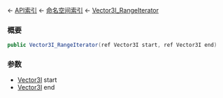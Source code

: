 ← [API索引](Api-Index) ← [命名空间索引](Namespace-Index) ← [Vector3I_RangeIterator](VRageMath.Vector3I_RangeIterator)

### 概要

```csharp
public Vector3I_RangeIterator(ref Vector3I start, ref Vector3I end)
```

### 参数

* [Vector3I](VRageMath.Vector3I) start
* [Vector3I](VRageMath.Vector3I) end
